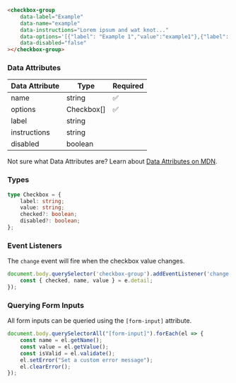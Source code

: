 ```html
<checkbox-group
    data-label="Example"
    data-name="example"
    data-instructions="Lorem ipsum and wat knot..."
    data-options='[{"label": "Example 1","value":"example1"},{"label": "Example 2","value":"example2"},{"label": "Example 3","checked": true,"value":"example3"}]'
    data-disabled="false"
></checkbox-group>
```

### Data Attributes

| Data Attribute | Type | Required |
| -------------- | ---- | -------- |
| name | string | ✅ |
| options | Checkbox[] | ✅ |
| label | string | |
| instructions | string | |
| disabled | boolean | |

Not sure what Data Attributes are? Learn about [Data Attributes on MDN](https://developer.mozilla.org/en-US/docs/Web/HTML/Global_attributes/data-*).

### Types

```typescript
type Checkbox = {
    label: string;
    value: string;
    checked?: boolean;
    disabled?: boolean;
};
```

### Event Listeners

The `change` event will fire when the checkbox value changes.

```typescript
document.body.querySelector('checkbox-group').addEventListener('change', (e) => {
    const { checked, name, value } = e.detail;
});
```

### Querying Form Inputs

All form inputs can be queried using the `[form-input]` attribute.

```typescript
document.body.querySelectorAll("[form-input]").forEach(el => {
    const name = el.getName();
    const value = el.getValue();
    const isValid = el.validate();
    el.setError("Set a custom error message");
    el.clearError();
});
```
